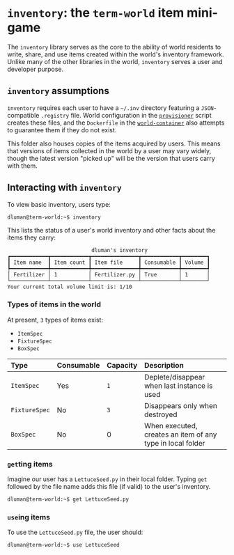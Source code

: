 # `inventory`: the `term-world` item mini-game

The `inventory` library serves as the core to the ability of world residents to write, share, and use
items created within the world's inventory framework. Unlike many of the other libraries in the world,
`inventory` serves a user and developer purpose. 

## `inventory` assumptions

`inventory` requires each user to have a `~/.inv` directory featuring a `JSON`-compatible `.registry`
file. World configuration in the [`provisioner`](https://github.com/term-world/world-configure) script
creates these files, and the `Dockerfile` in the [`world-container`](https://github.com/term-world/world-container)
also attempts to guarantee them if they do not exist.

This folder also houses copies of the items acquired by users. This means that versions of items
collected in the world by a user may vary widely, though the latest version "picked up" will be the version
that users carry with them.

## Interacting with `inventory`

To view basic inventory, users type:

```bash
dluman@term-world:~$ inventory
```

This lists the status of a user's world inventory and other facts about the items they carry:

```
                           dluman's inventory
┏━━━━━━━━━━━━┳━━━━━━━━━━━━┳━━━━━━━━━━━━━━━┳━━━━━━━━━━━━┳━━━━━━━━┓
┃ Item name  ┃ Item count ┃ Item file     ┃ Consumable ┃ Volume ┃
┡━━━━━━━━━━━━╇━━━━━━━━━━━━╇━━━━━━━━━━━━━━━╇━━━━━━━━━━━━╇━━━━━━━━┩
│ Fertilizer │ 1          │ Fertilizer.py │ True       │ 1      │
└────────────┴────────────┴───────────────┴────────────┴────────┘
Your current total volume limit is: 1/10
```

### Types of items in the world

At present, `3` types of items exist:

* `ItemSpec`
* `FixtureSpec`
* `BoxSpec`

|Type |Consumable |Capacity |Description |
|:----|:----------|:--------|:-----------|
|`ItemSpec` |Yes |`1` |Deplete/disappear when last instance is used |
|`FixtureSpec`|No |`3`|Disappears only when destroyed |
|`BoxSpec`|No |0 |When executed, creates an item of any type in local folder

### `get`ting items

Imagine our user has a `LettuceSeed.py` in their local folder. Typing `get` followed by the file name
adds this file (if valid) to the user's inventory.

```bash
dluman@term-world:~$ get LettuceSeed.py
```

### `use`ing items

To use the `LettuceSeed.py` file, the user should:

```bash
dluman@term-world:~$ use LettuceSeed
```

